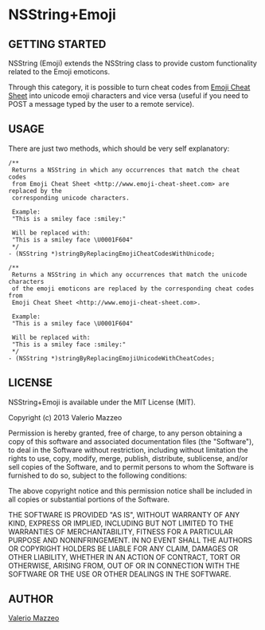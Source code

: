 # NSString+Emoji
## GETTING STARTED

NSString (Emoji) extends the NSString class to provide custom functionality
related to the Emoji emoticons.

Through this category, it is possible to turn cheat codes from 
[Emoji Cheat Sheet](http://www.emoji-cheat-sheet.com) into unicode emoji characters
and vice versa (useful if you need to POST a message typed by the user to a remote service).

## USAGE

There are just two methods, which should be very self explanatory:

	/**
	 Returns a NSString in which any occurrences that match the cheat codes
	 from Emoji Cheat Sheet <http://www.emoji-cheat-sheet.com> are replaced by the
	 corresponding unicode characters.
 
	 Example: 
	 "This is a smiley face :smiley:"
 
	 Will be replaced with:
	 "This is a smiley face \U0001F604"
	 */
	- (NSString *)stringByReplacingEmojiCheatCodesWithUnicode;

	/**
	 Returns a NSString in which any occurrences that match the unicode characters
	 of the emoji emoticons are replaced by the corresponding cheat codes from
	 Emoji Cheat Sheet <http://www.emoji-cheat-sheet.com>.
 
	 Example:
	 "This is a smiley face \U0001F604"
 
	 Will be replaced with:
	 "This is a smiley face :smiley:"
	 */
	- (NSString *)stringByReplacingEmojiUnicodeWithCheatCodes;

## LICENSE

NSString+Emoji is available under the MIT License (MIT).

Copyright (c) 2013 Valerio Mazzeo

Permission is hereby granted, free of charge, to any person obtaining a copy
of this software and associated documentation files (the "Software"), to deal
in the Software without restriction, including without limitation the rights
to use, copy, modify, merge, publish, distribute, sublicense, and/or sell
copies of the Software, and to permit persons to whom the Software is
furnished to do so, subject to the following conditions:

The above copyright notice and this permission notice shall be included in
all copies or substantial portions of the Software.

THE SOFTWARE IS PROVIDED "AS IS", WITHOUT WARRANTY OF ANY KIND, EXPRESS OR
IMPLIED, INCLUDING BUT NOT LIMITED TO THE WARRANTIES OF MERCHANTABILITY,
FITNESS FOR A PARTICULAR PURPOSE AND NONINFRINGEMENT. IN NO EVENT SHALL THE
AUTHORS OR COPYRIGHT HOLDERS BE LIABLE FOR ANY CLAIM, DAMAGES OR OTHER
LIABILITY, WHETHER IN AN ACTION OF CONTRACT, TORT OR OTHERWISE, ARISING FROM,
OUT OF OR IN CONNECTION WITH THE SOFTWARE OR THE USE OR OTHER DEALINGS IN
THE SOFTWARE.

## AUTHOR

[Valerio Mazzeo](https://twitter.com/valeriomazzeo)